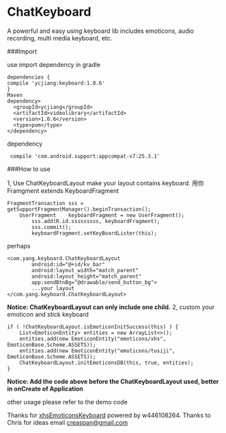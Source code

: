  

# ChatKeyboard

[](https://github.com/yangchaojiang/ChatKeyboard-master)

A powerful and easy using keyboard lib includes emoticons, audio recording, multi media keyboard, etc.
 

###Import

use     import dependency in gradle

```
dependencies {
compile 'ycjiang:keyboard:1.0.6'
}
Maven
dependency>
  <groupId>ycjiang</groupId>
  <artifactId>videolibrary</artifactId>
  <version>1.0.6</version>
  <type>pom</type>
</dependency>
```


dependency
```
 compile 'com.android.support:appcompat-v7:25.3.1'
```

###How to use

1, Use ChatKeyboardLayout make your layout contains keyboard.
 用你 Framgment extends KeyboardFragment 
 
```
FragmentTransaction sss = getSupportFragmentManager().beginTransaction();
    UserFragment    keyboardFragment = new UserFragment();
        sss.add(R.id.sssssssss, keyboardFragment);
        sss.commit();
        keyboardFragment.setKeyBoardLister(this);
```
perhaps
```
<com.yang.keyboard.ChatKeyboardLayout
        android:id="@+id/kv_bar"
        android:layout_width="match_parent"
        android:layout_height="match_parent"
        app:sendBtnBg="@drawable/send_button_bg">
        ...your layout
</com.yang.keyboard.ChatKeyboardLayout>
```

**Notice: ChatKeyboardLayout can only include one child.**
2, custom your emoticon and stick keyboard
```
if ( !ChatKeyboardLayout.isEmoticonInitSuccess(this) ) {
	List<EmoticonEntity> entities = new ArrayList<>();
	entities.add(new EmoticonEntity("emoticons/xhs", EmoticonBase.Scheme.ASSETS));
	entities.add(new EmoticonEntity("emoticons/tusiji", EmoticonBase.Scheme.ASSETS));
	ChatKeyboardLayout.initEmoticonsDB(this, true, entities);
}
```
**Notice: Add the code above before the ChatKeyboardLayout used, better in onCreate of Application**

other usage
please refer to the demo code

Thanks for [xhsEmoticonsKeyboard](https://github.com/w446108264/XhsEmoticonsKeyboard) powered by w446108264.
Thanks to Chris for ideas   [](https://github.com/CPPAlien)  email creaspan@gmail.com
